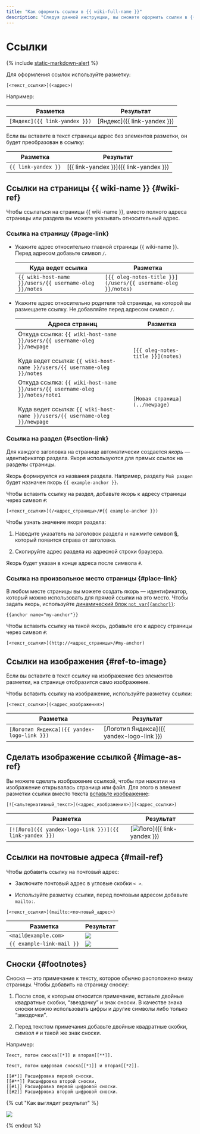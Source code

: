 ```yaml
---
title: "Как оформить ссылки в {{ wiki-full-name }}"
description: "Следуя данной инструкции, вы сможете оформить ссылки в {{ wiki-full-name }}." 
---
```


# Ссылки

{% include [static-markdown-alert](../../_includes/wiki/static-markdown-alert.md) %}

Для оформления ссылок используйте разметку:

```
[<текст_ссылки>](<адрес>)
```

Например:

Разметка | Результат
--- | ---
`[Яндекс]({{ link-yandex }})` | [Яндекс]({{ link-yandex }})

Если вы вставите в текст страницы адрес без элементов разметки, он будет преобразован в ссылку:

Разметка | Результат
--- | ---
`{{ link-yandex }}` | [{{ link-yandex }}]({{ link-yandex }})

## Ссылки на страницы {{ wiki-name }} {#wiki-ref}

Чтобы ссылаться на страницы {{ wiki-name }}, вместо полного адреса страницы или раздела вы можете указывать относительный адрес.

### Ссылка на страницу {#page-link}

- Укажите адрес относительно главной страницы {{ wiki-name }}. Перед адресом добавьте символ `/`.
    
    Куда ведет ссылка | Разметка
    --- | ---
    `{{ wiki-host-name }}/users/{{ username-oleg }}/notes` | `[{{ oleg-notes-title }}](/users/{{ username-oleg }}/notes)`

- Укажите адрес относительно родителя той страницы, на которой вы размещаете ссылку. Не добавляйте перед адресом символ `/`.

    Адреса страниц | Разметка
    --- | ---
    Откуда ссылка: `{{ wiki-host-name }}/users/{{ username-oleg }}/newpage`<br/><br/>Куда ведет ссылка: `{{ wiki-host-name }}/users/{{ username-oleg }}/notes` | `[{{ oleg-notes-title }}](notes)`
    Откуда ссылка: `{{ wiki-host-name }}/users/{{ username-oleg }}/notes/note1`<br/><br/>Куда ведет ссылка: `{{ wiki-host-name }}/users/{{ username-oleg }}/newpage` | `[Новая страница](../newpage)`

### Ссылка на раздел {#section-link}

Для каждого заголовка на странице автоматически создается *якорь* — идентификатор раздела. Якоря используются для прямых ссылок на разделы страницы.

Якорь формируется из названия раздела. Например, разделу `Мой раздел` будет назначен якорь `{{ example-anchor }}`.

Чтобы вставить ссылку на раздел, добавьте якорь к адресу страницы через символ `#`:

```
[<текст_ссылки>](/<адрес_страницы>/#{{ example-anchor }})
```

Чтобы узнать значение якоря раздела:

1. Наведите указатель на заголовок раздела и нажмите символ **§**, который появится справа от заголовка. 

1. Скопируйте адрес раздела из адресной строки браузера.

Якорь будет указан в конце адреса после символа `#`.

### Ссылка на произвольное место страницы {#place-link}

В любом месте страницы вы можете создать якорь — идентификатор, который можно использовать для прямой ссылки на это место. Чтобы задать якорь, используйте [динамический блок `not_var{{anchor}}`](../actions/anchor.md):

```
{{anchor name="my-anchor"}}
```

Чтобы вставить ссылку на такой якорь, добавьте его к адресу страницы через символ `#`:

```
[<текст_ссылки>](http://<адрес_страницы>/#my-anchor)
```

## Ссылки на изображения {#ref-to-image}

Если вы вставите в текст ссылку на изображение без элементов разметки, на странице отобразится само изображение.

Чтобы вставить ссылку на изображение, используйте разметку ссылки:

```
[<текст_ссылки>](<адрес_изображения>)
```

Разметка | Результат
--- | ---
 `[Логотип Яндекса]({{ yandex-logo-link }})` | [Логотип Яндекса]({{ yandex-logo-link }})

## Сделать изображение ссылкой {#image-as-ref}

Вы можете сделать изображение ссылкой, чтобы при нажатии на изображение открывалась страница или файл. Для этого в элемент разметки ссылки вместо текста [вставьте изображение](files.md#add-image):

```
[![<альтернативный_текст>](<адрес_изображения>)](<адрес_ссылки>)
```

Разметка | Результат
--- | ---
`[![Лого]({{ yandex-logo-link }})]({{ link-yandex }})` | [![Лого](../../_assets/wiki/logo95x37x8.png)]({{ link-yandex }})

## Ссылки на почтовые адреса {#mail-ref}

Чтобы добавить ссылку на почтовый адрес:

- Заключите почтовый адрес в угловые скобки `< >`.

- Используйте разметку ссылки, перед почтовым адресом добавьте `mailto:`.

`[<текст_ссылки>](mailto:<почтовый_адрес>)`

Разметка | Результат
--- | ---
`<mail@example.com>` | ![](../../_assets/wiki/mail-ref-notitle.png)
`{{ example-link-mail }}` | ![](../../_assets/wiki/mail-ref.png)

## Сноски {#footnotes}

Сноска — это примечание к тексту, которое обычно расположено внизу страницы. Чтобы добавить на страницу сноску:

1. После слов, к которым относится примечание, вставьте двойные квадратные скобки, <q>звездочку</q> и знак сноски. В качестве знака сноски можно использовать цифры и другие символы либо только <q>звездочки</q>.

1. Перед текстом примечания добавьте двойные квадратные скобки, символ `#` и такой же знак сноски. 

Например:

```
Текст, потом сноска[[*]] и вторая[[**]].

Текст, потом цифровая сноска[[*1]] и вторая[[*2]].

[[#*]] Расшифровка первой сноски.
[[#**]] Расшифровка второй сноски.
[[#1]] Расшифровка первой цифровой сноски.
[[#2]] Расшифровка второй цифровой сноски.
```

{% cut "Как выглядит результат" %}

![](../../_assets/wiki/footnotes.png)

{% endcut %}
